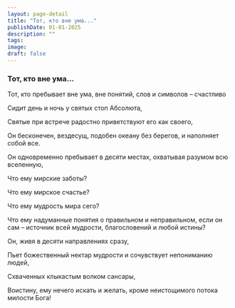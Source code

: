 ```yaml
---
layout: page-detail
title: "Тот, кто вне ума..."
publishDate: 01-01-2025
description: ""
tags:
image:
draft: false
---
```


### Тот, кто вне ума...

Тот, кто пребывает вне ума, вне понятий, слов и символов – счастливо 

Сидит день и ночь у святых стоп Абсолюта,

Святые при встрече радостно приветствуют его как своего,

Он бесконечен, вездесущ, подобен океану без берегов, и наполняет собой все.

Он одновременно пребывает в десяти местах, охватывая разумом всю вселенную, 

Что ему мирские заботы?

Что ему мирское счастье?

Что ему мудрость мира сего?

Что ему надуманные понятия о правильном и неправильном, если он сам – источник всей мудрости, благословений и любой истины?

Он, живя в десяти направлениях сразу,

Пьет божественный нектар мудрости и сочувствует непониманию людей,

Схваченных клыкастым волком сансары,

Воистину, ему нечего искать и желать, кроме неистощимого потока милости Бога!
  
  
